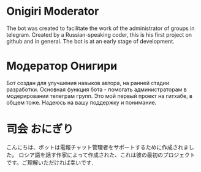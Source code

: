 # Onigiri Moderator
The bot was created to facilitate the work of the administrator of groups in telegram.
Created by a Russian-speaking coder, this is his first project on github and in general.
The bot is at an early stage of development.

# Модератор Онигири
Бот создан для улучшения навыков автора, на ранней стадии разработки.
Основная функция бота - помогать администраторам в модерировании телеграм групп.
Это мой первый проект на гитхабе, в общем тоже. Надеюсь на вашу поддержку и понимание.

# 司会 おにぎり
こんにちは、ボットは電報チャット管理者をサポートするために作成されました。
ロシア語を話す作家によって作成された、これは彼の最初のプロジェクトです。ご理解いただければ幸いです.
